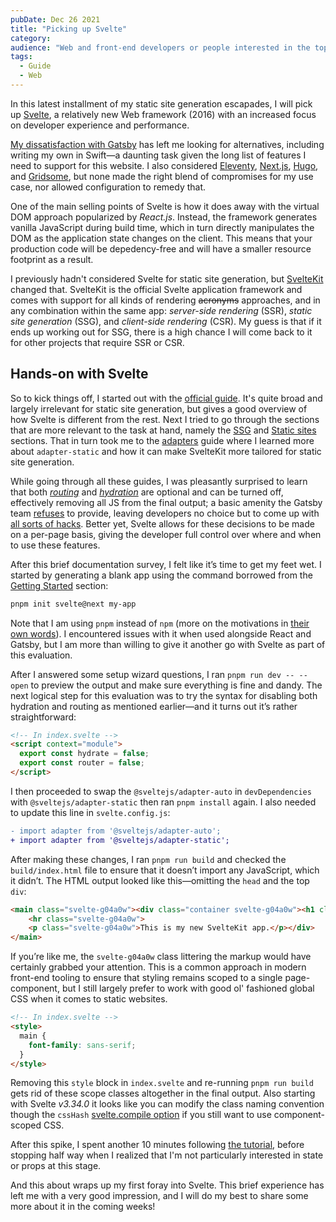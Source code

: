 ```yaml
---
pubDate: Dec 26 2021
title: "Picking up Svelte"
category:
audience: "Web and front-end developers or people interested in the topic"
tags:
  - Guide
  - Web
---
```


In this latest installment of my static site generation escapades, I will pick
up [Svelte](https://svelte.dev), a relatively new Web framework (2016) with an
increased focus on developer experience and performance.

[My dissatisfaction with Gatsby](https://redalemeden.com/microblog/post-1627249229000) has left me
looking for alternatives, including writing my own in Swift—a daunting task
given the long list of features I need to support for this website. I also
considered [Eleventy](https://www.11ty.dev), [Next.js](https://nextjs.org),
[Hugo](https://gohugo.io), and [Gridsome](https://gridsome.org), but none made
the right blend of compromises for my use case, nor allowed configuration to
remedy that.

One of the main selling points of Svelte is how it does away with the virtual
DOM approach popularized by *React.js*. Instead, the framework generates vanilla
JavaScript during build time, which in turn directly manipulates the DOM as the
application state changes on the client. This means that your production code
will be depedency-free and will have a smaller resource footprint as a result.

I previously hadn't considered Svelte for static site generation, but
[SvelteKit](https://kit.svelte.dev/docs) changed that. SvelteKit is the official
Svelte application framework and comes with support for all kinds of rendering
~~acronyms~~ approaches, and in any combination within the same app:
*server-side rendering* (SSR), *static site generation* (SSG), and *client-side
rendering* (CSR). My guess is that if it ends up working out for SSG, there is a
high chance I will come back to it for other projects that require SSR or CSR.

## Hands-on with Svelte

So to kick things off, I started out with the [official guide](https://kit.svelte.dev/docs#introduction-getting-started).
It's quite broad and largely irrelevant for static site generation, but gives a good
overview of how Svelte is different from the rest. Next I tried to go through
the sections that are more relevant to the task at hand, namely the
[SSG](https://kit.svelte.dev/docs#appendix-ssg) and [Static sites](https://kit.svelte.dev/docs#adapters-supported-environments-static-sites)
sections. That in turn took me to the [adapters](https://kit.svelte.dev/docs#adapters)
guide where I learned more about `adapter-static` and how it can make SvelteKit
more tailored for static site generation.

While going through all these guides, I was pleasantly surprised to learn that
both [*routing*](https://kit.svelte.dev/docs#ssr-and-javascript-router) and
[*hydration*](https://kit.svelte.dev/docs#ssr-and-javascript-hydrate) are
optional and can be turned off, effectively removing all JS from the final
output; a basic amenity the Gatsby team
[refuses](https://github.com/gatsbyjs/gatsby/issues/962#issuecomment-301392995)
to provide, leaving developers no choice but to come up with [all sorts of hacks](https://ricard.dev/how-to-remove-client-side-javascript-from-gatsby/).
Better yet, Svelte allows for these decisions to be made on a per-page basis,
giving the developer full control over where and when to use these features.

After this brief documentation survey, I felt like it’s time to get my feet wet.
I started by generating a blank app using the command borrowed from the [Getting
Started](https://kit.svelte.dev/docs#introduction-getting-started) section:

```sh
pnpm init svelte@next my-app
```

Note that I am using `pnpm` instead of `npm` (more on the motivations in [their own words](https://pnpm.io/motivation)).
I encountered issues with it when used alongside React and Gatsby, but I am more
than willing to give it another go with Svelte as part of this evaluation.

After I answered some setup wizard questions, I ran `pnpm run dev -- --open` to
preview the output and make sure everything is fine and dandy. The next logical
step for this evaluation was to try the syntax for disabling both hydration and
routing as mentioned earlier—and it turns out it’s rather straightforward:

```html
<!-- In index.svelte -->
<script context="module">
  export const hydrate = false;
  export const router = false;
</script>
```

I then proceeded to swap the `@sveltejs/adapter-auto` in `devDependencies` with
`@sveltejs/adapter-static` then ran `pnpm install` again. I also needed to
update this line in `svelte.config.js`:

```diff
- import adapter from '@sveltejs/adapter-auto';
+ import adapter from '@sveltejs/adapter-static';
```

After making these changes, I ran `pnpm run build` and checked the
`build/index.html` file to ensure that it doesn’t import any JavaScript, which
it didn’t. The HTML output looked like this—omitting the `head` and the top
`div`:

```html
<main class="svelte-g04a0w"><div class="container svelte-g04a0w"><h1 class="svelte-g04a0w">Homepage</h1>
    <hr class="svelte-g04a0w">
    <p class="svelte-g04a0w">This is my new SvelteKit app.</p></div>
</main>
```

If you’re like me, the `svelte-g04a0w` class littering the markup would have
certainly grabbed your attention. This is a common approach in modern front-end
tooling to ensure that styling remains scoped to a single page-component, but I
still largely prefer to work with good ol' fashioned global CSS when it comes to
static websites.

```html
<!-- In index.svelte -->
<style>
  main {
    font-family: sans-serif;
  }
</style>
```

Removing this `style` block in `index.svelte` and re-running `pnpm run build`
gets rid of these scope classes altogether in the final output. Also starting
with Svelte *v3.34.0* it looks like you can modify the class naming convention
though the `cssHash` [svelte.compile option](https://svelte.dev/docs#compile-time-svelte-compile)
if you still want to use component-scoped CSS.

After this spike, I spent another 10 minutes following [the tutorial](https://svelte.dev/tutorial/basics),
before stopping half way when I realized that I'm not particularly interested in
state or props at this stage.

And this about wraps up my first foray into Svelte. This brief experience has
left me with a very good impression, and I will do my best to share some more
about it in the coming weeks!

